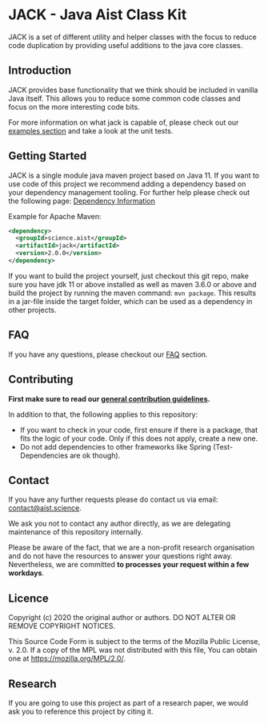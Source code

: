 # JACK - Java Aist Class Kit

JACK is a set of different utility and helper classes with the focus to reduce code duplication by providing useful 
additions to the java core classes.

## Introduction

JACK provides base functionality that we think should be included in vanilla Java itself. This allows you to reduce some 
common code classes and focus on the more interesting code bits.  

For more information on what jack is capable of, please check out our [examples section](https://fhooeaist.github.io/jack/examples.html) 
and take a look at the unit tests.

## Getting Started

JACK is a single module java maven project based on Java 11. If you want to use code of this project we recommend adding 
a dependency based on your dependency management tooling. For further help please check out the following page: 
[Dependency Information](https://fhooeaist.github.io/jack/dependency-info.html)

Example for Apache Maven:

```xml
<dependency>
  <groupId>science.aist</groupId>
  <artifactId>jack</artifactId>
  <version>2.0.0</version>
</dependency>
```

If you want to build the project yourself, just checkout this git repo, make sure you have jdk 11 or above installed as
well as maven 3.6.0 or above and build the project by running the maven command: `mvn package`. This results in a 
jar-file inside the target folder, which can be used as a dependency in other projects.

## FAQ

If you have any questions, please checkout our [FAQ](https://fhooeaist.github.io/jack/faq.html) section.

## Contributing

**First make sure to read our [general contribution guidelines](https://fhooeaist.github.io/CONTRIBUTING.html).**

In addition to that, the following applies to this repository:
 - If you want to check in your code, first ensure if there is a package, that fits the logic of your code. Only if this 
 does not apply, create a new one.
 - Do not add dependencies to other frameworks like Spring (Test-Dependencies are ok though). 

## Contact

If you have any further requests please do contact us via email: [contact@aist.science](mailto:contact@aist.science).

We ask you not to contact any author directly, as we are delegating maintenance of this repository internally.

Please be aware of the fact, that we are a non-profit research organisation and do not have the resources to answer
your questions right away. Nevertheless, we are committed **to processes your request within a few workdays**. 

## Licence

Copyright (c) 2020 the original author or authors.
DO NOT ALTER OR REMOVE COPYRIGHT NOTICES.

This Source Code Form is subject to the terms of the Mozilla Public
License, v. 2.0. If a copy of the MPL was not distributed with this
file, You can obtain one at https://mozilla.org/MPL/2.0/.

## Research

If you are going to use this project as part of a research paper, we would ask you to reference this project by citing
it.